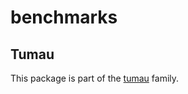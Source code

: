 # benchmarks

## Tumau

This package is part of the [tumau](https://github.com/etienne-dldc/tumau) family.
